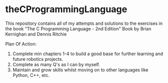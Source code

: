 # theCProgrammingLanguage
This repository contains all of my attempts and solutions to the exercises in the book "The C Programming Language - 2nd Edition" Book by Brian Kernighan and Dennis Ritchie

Plan Of Action:

1. Complete min chapters 1-4 to build a good base for further learning and future robotics projects.
2.  Complete as many Q's as I can by myself.
3. Maintain and grow skills whilst moving on to other languages like Python, C++, etc.
